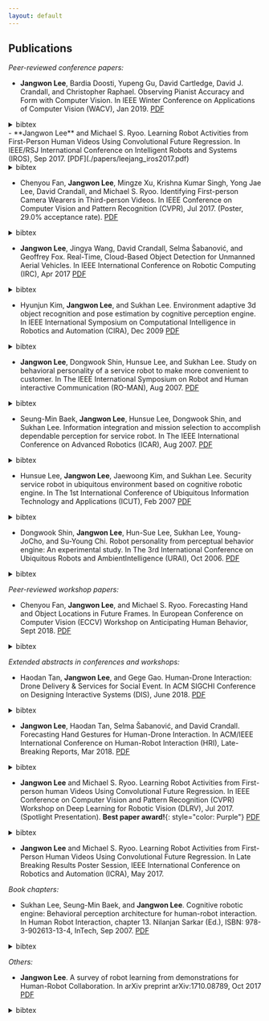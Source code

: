 ```yaml
---
layout: default
---
```


## Publications
*Peer-reviewed conference papers:*
- **Jangwon Lee**, Bardia Doosti, Yupeng Gu, David Cartledge, David J. Crandall, and Christopher Raphael.
Observing Pianist Accuracy and Form with Computer Vision.
In IEEE Winter Conference on Applications of Computer Vision (WACV),
Jan 2019.
[PDF](./papers/leejang_wacv2019.pdf)
<details style="display:inline">
<summary>bibtex</summary>
<div markdown="1">
>
~~~~~~
@inproceedings{piano2019wacv, 
    title = {Observing Pianist Accuracy and Form with Computer Vision},
    author = {Jangwon Lee and Bardia Doosti and Yupeng Gu and David Cartledge and David J. Crandall and Christopher Raphael},
    booktitle = {IEEE Winter Conference on Applications of Computer Vision (WACV)},
    year = {2019}
}
~~~~~~
</div>
</details>
- **Jangwon Lee** and Michael S. Ryoo.
Learning Robot Activities from First-Person Human Videos
Using Convolutional Future Regression.
In IEEE/RSJ International Conference on Intelligent Robots and Systems (IROS),
Sep 2017.
[PDF](./papers/leejang_iros2017.pdf)
<details style="display:inline">
<summary>bibtex</summary>
<div markdown="1">
>
~~~~~~
 @inproceedings{leejang_iros2017, 
    title = {Learning Robot Activities from First-Person Human Videos Using Convolutional Future Regression},
    author = {Jangwon Lee and Michael S. Ryoo},
    booktitle = {IEEE/RSJ International Conference on Intelligent Robots and Systems (IROS)},
    year = {2017}
}
~~~~~~
</div>
</details>

- Chenyou Fan, **Jangwon Lee**, Mingze Xu, Krishna Kumar Singh, Yong Jae Lee, David Crandall, and Michael S. Ryoo.
Identifying First-person Camera Wearers in Third-person Videos.
In IEEE Conference on Computer Vision and Pattern Recognition (CVPR), Jul 2017.
(Poster, 29.0% acceptance rate).
[PDF](./papers/firstthird2017cvpr.pdf)
<details style="display:inline">
<summary>bibtex</summary>
<div markdown="1">
>
~~~~~~
@inproceedings{firstthird2017cvpr, 
    title = {Identifying first-person camera wearers in third-person videos},
    author = {Chenyou Fan and Jangwon Lee and Mingze Xu and Krishna Kumar Singh and Yong Jae Lee and David J. Crandall and Michael S. Ryoo},
    booktitle = {IEEE Conference on Computer Vision and Pattern Recognition (CVPR)},
    year = {2017}
}
~~~~~~
</div>
</details>

- **Jangwon Lee**, Jingya Wang, David Crandall, Selma &#352;abanovi&#263;, and Geoffrey Fox. 
Real-Time, Cloud-Based Object Detection for Unmanned Aerial Vehicles.
In IEEE International Conference on Robotic Computing (IRC), Apr 2017
[PDF](./papers/leejang_irc2017.pdf)
<details style="display:inline">
<summary>bibtex</summary>
<div markdown="1">
>
~~~~~~
@inproceedings{lee2017real,
  title={Real-Time, Cloud-Based Object Detection for Unmanned Aerial Vehicles},
  author={Lee, Jangwon and Wang, Jingya and Crandall, David and {\v{S}}abanovi{\'c}, Selma and Fox, Geoffrey},
  booktitle={IEEE International Conference on Robotic Computing (IRC)},
  year={2017}
}
~~~~~~
</div>
</details>

- Hyunjun Kim, **Jangwon Lee**, and Sukhan Lee.
Environment adaptive 3d object recognition and pose estimation by cognitive perception engine.
In IEEE International Symposium on Computational Intelligence in Robotics and Automation (CIRA), Dec 2009
[PDF](./papers/leejang_cira2009.pdf)
<details style="display:inline">
<summary>bibtex</summary>
<div markdown="1">
>
~~~~~~
@inproceedings{kim2009environment,
  title={Environment adaptive 3D object recognition and pose estimation by cognitive perception engine},
  author={Hyunjun Kim and Jangwon Lee and Sukhan Lee},
  booktitle={Computational Intelligence in Robotics and Automation (CIRA), 2009 IEEE International Symposium on},
  year={2009}
}
~~~~~~
</div>
</details>

- **Jangwon Lee**, Dongwook Shin, Hunsue Lee, and Sukhan Lee.
Study on behavioral personality of a service robot to make more convenient to customer.
In The IEEE International Symposium on Robot and Human interactive Communication (RO-MAN), Aug 2007.
[PDF](./papers/leejang_roman2007.pdf)
<details style="display:inline">
<summary>bibtex</summary>
<div markdown="1">
>
~~~~~~
@inproceedings{lee2007study,
  title={Study on Behavioral Personality of a Service Robot to make more Convenient to Customer},
  author={Jangwon Lee and Dongwook Shin and HunSue Lee and Sukhan Lee},
  booktitle={The 16th IEEE International Symposium on Robot and Human interactive Communication (RO-MAN)},
  year={2007},
}
~~~~~~
</div>
</details>

- Seung-Min Baek, **Jangwon Lee**, Hunsue Lee, Dongwook Shin, and Sukhan Lee.
Information integration and mission selection to accomplish dependable perception for service robot.
In The IEEE International Conference on Advanced Robotics (ICAR), Aug 2007.
[PDF](./papers/leejang_icar2007.pdf)
<details style="display:inline">
<summary>bibtex</summary>
<div markdown="1">
>
~~~~~~
@inproceedings{baek2007information,
  title={Information Integration and Mission Selection to Accomplish Dependable Perception for Service Robot},
  author={Seung-Min Baek and Jangwon Lee and Hunsue Lee and Dongwook Shin and Sukhan Lee},
  booktitle={International Conference on Advanced Robotics (ICAR)},
  year={2007}
}
~~~~~~
</div>
</details>

- Hunsue Lee, **Jangwon Lee**, Jaewoong Kim, and Sukhan Lee.
Security service robot in ubiquitous environment based on cognitive robotic engine.
In The 1st International Conference of Ubiquitous Information Technology and Applications (ICUT), Feb 2007
[PDF](./papers/leejang_icut2007.pdf)
<details style="display:inline">
<summary>bibtex</summary>
<div markdown="1">
>
~~~~~~
@inproceedings{leejang_icut2007,
  title={Security Service Robot in Ubiquitous Environment based on Cognitive Robotic Engine},
  author={Hunsue Lee and Jangwon Lee and Jaewoong Lim and Sukhan Lee},
  booktitle={The 1st International Conference of Ubiquitous Information Technology and Applications (ICUT)},
  year={2007}
}
~~~~~~
</div>
</details>

- Dongwook Shin, **Jangwon Lee**, Hun-Sue Lee, Sukhan Lee, Young-JoCho, and Su-Young Chi.
Robot personality from perceptual behavior engine: An experimental study.
In The 3rd International Conference on Ubiquitous Robots and AmbientIntelligence (URAI), Oct 2006.
[PDF](./papers/leejang_urai2006.pdf)
<details style="display:inline">
<summary>bibtex</summary>
<div markdown="1">
>
~~~~~~
@inproceedings{leejang_urai2006,
  title={Robot Personality from Perceptual Behavior Engine: An Experimental Study},
  author={Dongwook Shin and Jangwon Lee and Hun-Sue Lee and Sukhan Lee and Young-Jo Cho and Su-Young Chi},
  booktitle={In The 3rd International Conference on Ubiquitous Robots and AmbientIntelligence (URAI)},
  year={2006}
}
~~~~~~
</div>
</details>


*Peer-reviewed workshop papers:*
- Chenyou Fan, **Jangwon Lee**, and Michael S. Ryoo.
Forecasting Hand and Object Locations in Future Frames.
In European Conference on Computer Vision (ECCV) Workshop on Anticipating Human Behavior, Sept 2018.
[PDF](./papers/fan_eccv2018.pdf)
<details style="display:inline">
<summary>bibtex</summary>
<div markdown="1">
>
~~~~~~
@inproceedings{fan2017forecasting,
  title={Forecasting hand and object locations in future frames},
  author={Fan, Chenyou and Lee, Jangwon and Ryoo, Michael S},
  booktitle={European Conference on Computer Vision (ECCV) Workshop on Anticipating Human Behavior},
  year={2018}
}
~~~~~~
</div>
</details>


*Extended abstracts in conferences and workshops:*
- Haodan Tan, **Jangwon Lee**, and Gege Gao.
Human-Drone Interaction: Drone Delivery & Services for Social Event.
In ACM SIGCHI Conference on Designing Interactive Systems (DIS), June 2018. 
[PDF](./papers/tan_dis2018.pdf)
<details style="display:inline">
<summary>bibtex</summary>
<div markdown="1">
>
~~~~~~
@inproceedings{tan2018human,
  title={Human-Drone Interaction: Drone Delivery \& Services for Social Events},
  author={Tan, Haodan and Lee, Jangwon and Gao, Gege},
  booktitle={ACM SIGCHI Conference on Designing Interactive Systems (DIS)},
  year={2018}
}
~~~~~~
</div>
</details>

- **Jangwon Lee**, Haodan Tan, Selma Šabanović, and David Crandall.
Forecasting Hand Gestures for Human-Drone Interaction.
In ACM/IEEE International Conference on Human-Robot Interaction (HRI), Late-Breaking Reports, Mar 2018.
[PDF](./papers/leejang_hri2018.pdf)
<details style="display:inline">
<summary>bibtex</summary>
<div markdown="1">
>
~~~~~~
@inproceedings{lee2018forecasting,
  title={Forecasting Hand Gestures for Human-Drone Interaction},
  author={Lee, Jangwon and Tan, Haodan and Crandall, David and {\v{S}}abanovi{\'c}, Selma},
  booktitle={ACM/IEEE International Conference on Human-Robot Interaction (HRI)},
  year={2018}
}
~~~~~~
</div>
</details>

- **Jangwon Lee** and Michael S. Ryoo.
Learning Robot Activities from First-person human Videos Using Convolutional Future Regression.
In IEEE Conference on Computer Vision and Pattern Recognition (CVPR)
Workshop on Deep Learning for Robotic Vision (DLRV), Jul 2017.
(Spotlight Presentation). **Best paper award!**{: style="color: Purple"}
[PDF](./papers/leejang_cvpr_workshop_2017.pdf)
<details style="display:inline">
<summary>bibtex</summary>
<div markdown="1">
>
~~~~~~
@InProceedings{Lee_2017_CVPR_Workshops,
author = {Jangwon Lee and Michael S. Ryoo},
title = {Learning Robot Activities From First-Person Human Videos Using Convolutional Future Regression},
booktitle = {The IEEE Conference on Computer Vision and Pattern Recognition (CVPR) Workshops},
year = {2017}
}
~~~~~~
</div>
</details>

- **Jangwon Lee** and Michael S. Ryoo.
Learning Robot Activities from First-Person Human Videos Using Convolutional Future Regression.
In Late Breaking Results Poster Session, IEEE International Conference on Robotics and Automation (ICRA), May 2017.

*Book chapters:*
- Sukhan Lee, Seung-Min Baek, and **Jangwon Lee**.
Cognitive robotic engine: Behavioral perception architecture for human-robot interaction.
In Human Robot Interaction, chapter 13. Nilanjan Sarkar (Ed.), ISBN: 978-3-902613-13-4, InTech, Sep 2007.
[PDF](./papers/leejang_hri_book_chapter_2007.pdf)
<details style="display:inline">
<summary>bibtex</summary>
<div markdown="1">
>
~~~~~~
@inproceedings{lee2007cognitive,
  title={Cognitive robotic engine: Behavioral perception architecture for human-robot interaction},
  author={Sukhan Lee and Seung-Min Baek and Jangwon Lee},
  booktitle={Human Robot Interaction},
  year={2007},
}
~~~~~~
</div>
</details>

*Others:*
- **Jangwon Lee**.
A survey of robot learning from demonstrations for Human-Robot Collaboration.
In arXiv preprint arXiv:1710.08789, Oct 2017
[PDF](./papers/leejang_lfd_survey_2017.pdf)
<details style="display:inline">
<summary>bibtex</summary>
<div markdown="1">
>
~~~~~~
@article{leejang_lfd_survey_2017,
  author    = {Jangwon Lee},
  title     = {A survey of robot learning from demonstrations for Human-Robot Collaboration},
  volume    = {abs/1710.08789},
  year      = {2017},
  booktitle = {arXiv},
}
~~~~~~
</div>
</details>


